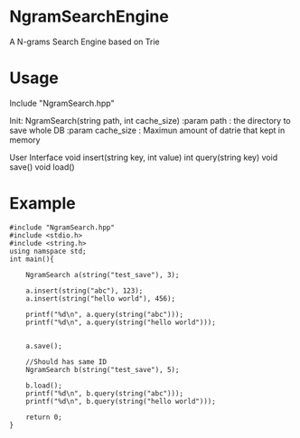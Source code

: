 # NgramSearchEngine
A N-grams Search Engine based on Trie

# Usage
Include "NgramSearch.hpp"

Init:
	NgramSearch(string path, int cache_size)
	:param path		: the directory to save whole DB
	:param cache_size	: Maximun amount of datrie that kept in memory

User Interface
	void insert(string key, int value)
	int query(string key)
	void save()
	void load()
# Example

```
#include "NgramSearch.hpp"
#include <stdio.h>
#include <string.h>
using namspace std;
int main(){

	NgramSearch a(string("test_save"), 3);

	a.insert(string("abc"), 123);
	a.insert(string("hello world"), 456);
  
	printf("%d\n", a.query(string("abc")));
	printf("%d\n", a.query(string("hello world")));
	

	a.save();

	//Should has same ID
	NgramSearch b(string("test_save"), 5);
	
	b.load();
	printf("%d\n", b.query(string("abc")));
	printf("%d\n", b.query(string("hello world")));
	
	return 0;
}
```
